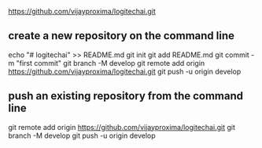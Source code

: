 https://github.com/vijayproxima/logitechai.git

## create a new repository on the command line
echo "# logitechai" >> README.md
git init
git add README.md
git commit -m "first commit"
git branch -M develop
git remote add origin https://github.com/vijayproxima/logitechai.git
git push -u origin develop

## push an existing repository from the command line
git remote add origin https://github.com/vijayproxima/logitechai.git
git branch -M develop
git push -u origin develop